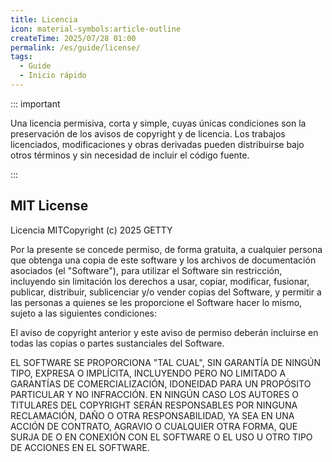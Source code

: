 ```yaml
---
title: Licencia
icon: material-symbols:article-outline
createTime: 2025/07/28 01:00
permalink: /es/guide/license/
tags:
  - Guide
  - Inicio rápido
---
```


::: important

Una licencia permisiva, corta y simple, cuyas únicas condiciones son la preservación de los avisos de copyright y de licencia. Los trabajos licenciados, modificaciones y obras derivadas pueden distribuirse bajo otros términos y sin necesidad de incluir el código fuente.

:::

## MIT License


Licencia MITCopyright (c) 2025 GETTY

Por la presente se concede permiso, de forma gratuita, a cualquier persona que obtenga una copia de este software y los archivos de documentación asociados (el "Software"), para utilizar el Software sin restricción, incluyendo sin limitación los derechos a usar, copiar, modificar, fusionar, publicar, distribuir, sublicenciar y/o vender copias del Software, y permitir a las personas a quienes se les proporcione el Software hacer lo mismo, sujeto a las siguientes condiciones:

El aviso de copyright anterior y este aviso de permiso deberán incluirse en todas las copias o partes sustanciales del Software.

EL SOFTWARE SE PROPORCIONA "TAL CUAL", SIN GARANTÍA DE NINGÚN TIPO, EXPRESA O IMPLÍCITA, INCLUYENDO PERO NO LIMITADO A GARANTÍAS DE COMERCIALIZACIÓN, IDONEIDAD PARA UN PROPÓSITO PARTICULAR Y NO INFRACCIÓN. EN NINGÚN CASO LOS AUTORES O TITULARES DEL COPYRIGHT SERÁN RESPONSABLES POR NINGUNA RECLAMACIÓN, DAÑO O OTRA RESPONSABILIDAD, YA SEA EN UNA ACCIÓN DE CONTRATO, AGRAVIO O CUALQUIER OTRA FORMA, QUE SURJA DE O EN CONEXIÓN CON EL SOFTWARE O EL USO U OTRO TIPO DE ACCIONES EN EL SOFTWARE.
